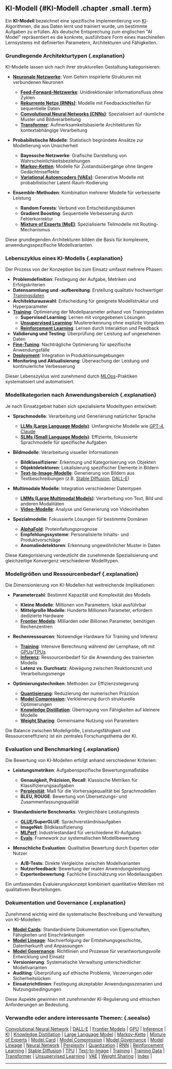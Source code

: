 ## KI-Modell {#KI-Modell .chapter .small .term}

Ein **KI-Modell** bezeichnet eine spezifische Implementierung von [KI](#KI)-Algorithmen, die aus Daten lernt und trainiert wurde, um bestimmte Aufgaben zu erfüllen.
Als deutsche Entsprechung zum englischen "AI Model" repräsentiert es die konkrete, ausführbare Form eines maschinellen Lernsystems mit definierten Parametern, Architekturen und Fähigkeiten.

### Grundlegende Architekturtypen {.explanation}

KI-Modelle lassen sich nach ihrer strukturellen Gestaltung kategorisieren:

- **[Neuronale Netzwerke](#Neural-Network)**: Vom Gehirn inspirierte Strukturen mit verbundenen Neuronen
  - **[Feed-Forward-Netzwerke](#ANN)**: Unidirektionaler Informationsfluss ohne Zyklen
  - **[Rekurrente Netze (RNNs)](#RNN)**: Modelle mit Feedbackschleifen für sequentielle Daten
  - **[Convolutional Neural Networks (CNNs)](#Convolutional-Neural-Network)**: Spezialisiert auf räumliche Muster und Bildverarbeitung
  - **[Transformer](#Transformer)**: Aufmerksamkeitsbasierte Architekturen für kontextabhängige Verarbeitung
  
- **Probabilistische Modelle**: Statistisch begründete Ansätze zur Modellierung von Unsicherheit
  - **Bayessche Netzwerke**: Grafische Darstellung von Wahrscheinlichkeitsbeziehungen
  - **[Markov-Ketten](#Markov-Kette)**: Modelle für Zustandsübergänge ohne längere Gedächtniseffekte
  - **[Variational Autoencoders (VAEs)](#VAE)**: Generative Modelle mit probabilistischer Latent-Raum-Kodierung

- **Ensemble-Methoden**: Kombination mehrerer Modelle für verbesserte Leistung
  - **Random Forests**: Verbund von Entscheidungsbäumen
  - **Gradient Boosting**: Sequentielle Verbesserung durch Fehlerkorrektur
  - **[Mixture of Experts (MoE)](#Mixture-of-Experts)**: Spezialisierte Teilmodelle mit Routing-Mechanismus

Diese grundlegenden Architekturen bilden die Basis für komplexere, anwendungsspezifische Modellvarianten.

### Lebenszyklus eines KI-Modells {.explanation}

Der Prozess von der Konzeption bis zum Einsatz umfasst mehrere Phasen:

- **Problemdefinition**: Festlegung der Aufgabe, Metriken und Erfolgskriterien
- **Datensammlung und -aufbereitung**: Erstellung qualitativ hochwertiger [Trainingsdaten](#Training-Data)
- **Architekturauswahl**: Entscheidung für geeignete Modellstruktur und Hyperparameter
- **[Training](#Training)**: Optimierung der Modellparameter anhand von Trainingsdaten
  - **Supervised Learning**: Lernen mit vorgegebenen Lösungen
  - **[Unsupervised Learning](#Unsupervised-Learning)**: Mustererkennung ohne explizite Vorgaben
  - **[Reinforcement Learning](#Reinforcement-Learning)**: Lernen durch Interaktion und Feedback
- **Validierung und Testing**: Überprüfung der Leistung auf ungesehenen Daten
- **[Fine-Tuning](#Fine-Tuning)**: Nachträgliche Optimierung für spezifische Anwendungsfälle
- **[Deployment](#Model-Deployment)**: Integration in Produktionsumgebungen
- **Monitoring und Aktualisierung**: Überwachung der Leistung und kontinuierliche Verbesserung

Dieser Lebenszyklus wird zunehmend durch [MLOps](#MLOps)-Praktiken systematisiert und automatisiert.

### Modellkategorien nach Anwendungsbereich {.explanation}

Je nach Einsatzgebiet haben sich spezialisierte Modelltypen entwickelt:

- **Sprachmodelle**: Verarbeitung und Generierung natürlicher Sprache
  - **[LLMs (Large Language Models)](#Large-Language-Model)**: Umfangreiche Modelle wie [GPT-4](#GPT-4), [Claude](#Claude)
  - **[SLMs (Small Language Models)](#Small-Language-Models)**: Effiziente, fokussierte Sprachmodelle für spezifische Aufgaben
  
- **Bildmodelle**: Verarbeitung visueller Informationen
  - **Bildklassifizierer**: Erkennung und Kategorisierung von Objekten
  - **Objektdetektoren**: Lokalisierung spezifischer Elemente in Bildern
  - **[Text-to-Image-Modelle](#Text-to-Image)**: Generierung von Bildern aus Textbeschreibungen (z.B. [Stable Diffusion](#Stable-Diffusion), [DALL-E](#DALL-E))
  
- **Multimodale Modelle**: Integration verschiedener Datentypen
  - **[LMMs (Large Multimodal Models)](#Large-Multimodal-Model)**: Verarbeitung von Text, Bild und anderen Modalitäten
  - **[Video-Modelle](#TTV)**: Analyse und Generierung von Videoinhalten

- **Spezialmodelle**: Fokussierte Lösungen für bestimmte Domänen
  - **[AlphaFold](#AlphaFold)**: Proteinfaltungsprognose
  - **Empfehlungssysteme**: Personalisierte Inhalts- und Produktvorschläge
  - **Anomaliedetektoren**: Erkennung ungewöhnlicher Muster in Daten

Diese Kategorisierung verdeutlicht die zunehmende Spezialisierung und gleichzeitige Konvergenz verschiedener Modelltypen.

### Modellgrößen und Ressourcenbedarf {.explanation}

Die Dimensionierung von KI-Modellen hat weitreichende Implikationen:

- **Parameterzahl**: Bestimmt Kapazität und Komplexität des Modells
  - **Kleine Modelle**: Millionen von Parametern, lokal ausführbar
  - **Mittelgroße Modelle**: Hunderte Millionen Parameter, erfordern dedizierte Hardware
  - **[Frontier Models](#Frontier-Models)**: Milliarden oder Billionen Parameter, benötigen Rechenzentren

- **Rechenressourcen**: Notwendige Hardware für Training und Inferenz
  - **[Training](#Training)**: Intensive Berechnung während der Lernphase, oft mit [GPUs](#GPU)/[TPUs](#TPU)
  - **[Inferenz](#Inference)**: Ressourcenbedarf für die Anwendung des trainierten Modells
  - **Latenz vs. Durchsatz**: Abwägung zwischen Reaktionszeit und Verarbeitungsmenge

- **Optimierungstechniken**: Methoden zur Effizienzsteigerung
  - **[Quantisierung](#Quantization)**: Reduzierung der numerischen Präzision
  - **[Model Compression](#Model-Compression)**: Verkleinerung durch strukturelle Optimierungen
  - **[Knowledge Distillation](#Knowledge-Distillation)**: Übertragung von Fähigkeiten auf kleinere Modelle
  - **[Weight Sharing](#Weight-Sharing)**: Gemeinsame Nutzung von Parametern

Die Balance zwischen Modellgröße, Leistungsfähigkeit und Ressourceneffizienz ist ein zentrales Forschungsthema der KI.

### Evaluation und Benchmarking {.explanation}

Die Bewertung von KI-Modellen erfolgt anhand verschiedener Kriterien:

- **Leistungsmetriken**: Aufgabenspezifische Bewertungsmaßstäbe
  - **Genauigkeit, Präzision, Recall**: Klassische Metriken für Klassifizierungsaufgaben
  - **[Perplexität](#Perplexity)**: Maß für die Vorhersagequalität bei Sprachmodellen
  - **BLEU, ROUGE**: Bewertung von Übersetzungs- und Zusammenfassungsqualität

- **Standardisierte Benchmarks**: Vergleichbare Leistungstests
  - **[GLUE](#GLUE-Benchmark)/SuperGLUE**: Sprachverständnisaufgaben
  - **ImageNet**: Bildklassifizierung
  - **[MLPerf](#MLPerf)**: Industriestandard für verschiedene KI-Aufgaben
  - **[Evals](#evals)**: Framework zur systematischen Modellbewertung

- **Menschliche Evaluation**: Qualitative Bewertung durch Experten oder Nutzer
  - **A/B-Tests**: Direkte Vergleiche zwischen Modellvarianten
  - **Nutzerfeedback**: Bewertung der realen Anwendungsleistung
  - **Expertenbewertung**: Fachliche Einschätzung von Modellausgaben

Ein umfassendes Evaluierungskonzept kombiniert quantitative Metriken mit qualitativen Beurteilungen.

### Dokumentation und Governance {.explanation}

Zunehmend wichtig wird die systematische Beschreibung und Verwaltung von KI-Modellen:

- **[Model Cards](#Model-Card)**: Standardisierte Dokumentation von Eigenschaften, Fähigkeiten und Einschränkungen
- **[Model Lineage](#Model-Lineage)**: Nachverfolgung der Entstehungsgeschichte, Datenherkunft und Anpassungen
- **[Model Governance](#Model-Governance)**: Richtlinien und Prozesse für verantwortungsvolle Entwicklung und Einsatz
- **Versionierung**: Systematische Verwaltung unterschiedlicher Modellvarianten
- **Auditing**: Überprüfung auf ethische Probleme, Verzerrungen oder Sicherheitslücken
- **Einsatzrichtlinien**: Festlegung akzeptabler Anwendungsszenarien und Nutzungsbedingungen

Diese Aspekte gewinnen mit zunehmender KI-Regulierung und ethischen Anforderungen an Bedeutung.

### Verwandte oder andere interessante Themen: {.seealso}

[Convolutional Neural Network](#Convolutional-Neural-Network) |
[DALL-E](#DALL-E) |
[Frontier Models](#Frontier-Models) |
[GPU](#GPU) |
[Inference](#Inference) |
[KI](#KI) |
[Knowledge Distillation](#Knowledge-Distillation) |
[Large Language Model](#Large-Language-Model) |
[Markov-Kette](#Markov-Kette) |
[Mixture of Experts](#Mixture-of-Experts) |
[Model Card](#Model-Card) |
[Model Compression](#Model-Compression) |
[Model Governance](#Model-Governance) |
[Model Lineage](#Model-Lineage) |
[Neural Network](#Neural-Network) |
[Perplexity](#Perplexity) |
[Quantization](#Quantization) |
[RNN](#RNN) |
[Reinforcement Learning](#Reinforcement-Learning) |
[Stable Diffusion](#Stable-Diffusion) |
[TPU](#TPU) |
[Text-to-Image](#Text-to-Image) |
[Training](#Training) |
[Training Data](#Training-Data) |
[Transformer](#Transformer) |
[Unsupervised Learning](#Unsupervised-Learning) |
[VAE](#VAE) |
[Weight Sharing](#Weight-Sharing) |
[Index](#Index) |

----


